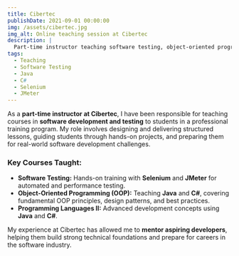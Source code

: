 ```yaml
---
title: Cibertec
publishDate: 2021-09-01 00:00:00
img: /assets/cibertec.jpg
img_alt: Online teaching session at Cibertec
description: |
  Part-time instructor teaching software testing, object-oriented programming, and Java/C# development.
tags:
  - Teaching
  - Software Testing
  - Java
  - C#
  - Selenium
  - JMeter
---
```


As a **part-time instructor at Cibertec**, I have been responsible for teaching courses in **software development and testing** to students in a professional training program. My role involves designing and delivering structured lessons, guiding students through hands-on projects, and preparing them for real-world software development challenges.

### Key Courses Taught:
- **Software Testing:** Hands-on training with **Selenium** and **JMeter** for automated and performance testing.
- **Object-Oriented Programming (OOP):** Teaching **Java** and **C#**, covering fundamental OOP principles, design patterns, and best practices.
- **Programming Languages II:** Advanced development concepts using **Java** and **C#**.

My experience at Cibertec has allowed me to **mentor aspiring developers**, helping them build strong technical foundations and prepare for careers in the software industry.
